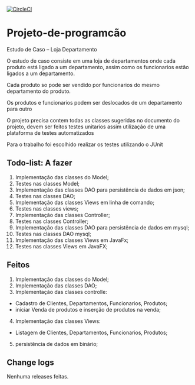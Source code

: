 ﻿[![CircleCI](https://circleci.com/gh/cristianomg/LojaDepartamento.svg?style=svg)](https://circleci.com/gh/cristianomg/LojaDepartamento)

# Projeto-de-programcão
Estudo de Caso – Loja Departamento

<p>O estudo de caso consiste em uma loja de departamentos onde cada produto está ligado a um departamento, assim como os 
funcionarios estão ligados a um departamento.</p> 
<p>Cada produto so pode ser vendido por funcionarios do mesmo departamento do produto.</p> 
<p>Os produtos e funcionarios podem ser deslocados de um departamento para outro</p>
<p>O projeto precisa contem todas as classes sugeridas no documento do projeto, devem ser feitos testes unitarios assim utilização de uma plataforma de testes automatizados</p>

<p>Para o trabalho foi escolhido realizar os testes utilizando o JUnit</p>

## Todo-list: A fazer
1. Implementação das classes do Model;
2. Testes nas classes Model;
3. Implementação das classes DAO para persistência de dados em json;
4. Testes nas classes DAO;
5. Implementação das classes Views em linha de comando;
6. Testes nas classes views;
7. Implementação das classes Controller;
8. Testes nas classes Controller;
9. Implementação das classes DAO para persistência de dados em mysql;
10. Testes nas classes DAO mysql;
11. Implementação das classes Views em JavaFx;
12. Testes nas classes Views em JavaFX;

## Feitos
1. Implementação das classes do Model;
2. Implementação das classes DAO;
3. Implementação das classes controlle:
+ Cadastro de Clientes, Departamentos, Funcionarios, Produtos;
+ iniciar Venda de produtos e inserção de produtos na venda;
4. Implementação das classes Views:
+ Listagem de Clientes, Departamentos, Funcionarios, Produtos;
5. persistência de dados em binário;



## Change logs

Nenhuma releases feitas.